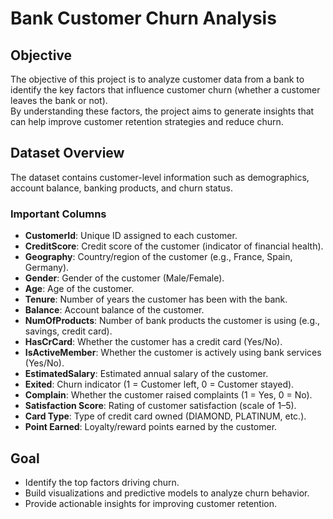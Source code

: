 # Bank Customer Churn Analysis

## Objective
The objective of this project is to analyze customer data from a bank to identify the key factors that influence customer churn (whether a customer leaves the bank or not).  
By understanding these factors, the project aims to generate insights that can help improve customer retention strategies and reduce churn.

## Dataset Overview
The dataset contains customer-level information such as demographics, account balance, banking products, and churn status.

### Important Columns
- **CustomerId**: Unique ID assigned to each customer.  
- **CreditScore**: Credit score of the customer (indicator of financial health).  
- **Geography**: Country/region of the customer (e.g., France, Spain, Germany).  
- **Gender**: Gender of the customer (Male/Female).  
- **Age**: Age of the customer.  
- **Tenure**: Number of years the customer has been with the bank.  
- **Balance**: Account balance of the customer.  
- **NumOfProducts**: Number of bank products the customer is using (e.g., savings, credit card).  
- **HasCrCard**: Whether the customer has a credit card (Yes/No).  
- **IsActiveMember**: Whether the customer is actively using bank services (Yes/No).  
- **EstimatedSalary**: Estimated annual salary of the customer.  
- **Exited**: Churn indicator (1 = Customer left, 0 = Customer stayed).  
- **Complain**: Whether the customer raised complaints (1 = Yes, 0 = No).  
- **Satisfaction Score**: Rating of customer satisfaction (scale of 1–5).  
- **Card Type**: Type of credit card owned (DIAMOND, PLATINUM, etc.).  
- **Point Earned**: Loyalty/reward points earned by the customer.  

## Goal
- Identify the top factors driving churn.  
- Build visualizations and predictive models to analyze churn behavior.  
- Provide actionable insights for improving customer retention.  

